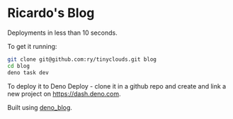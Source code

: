 # Ricardo's Blog

Deployments in less than 10 seconds.

To get it running:

```sh
git clone git@github.com:ry/tinyclouds.git blog
cd blog
deno task dev
```

To deploy it to Deno Deploy - clone it in a github repo and create and link a
new project on https://dash.deno.com.

Built using [deno_blog](https://github.com/denoland/deno_blog).
